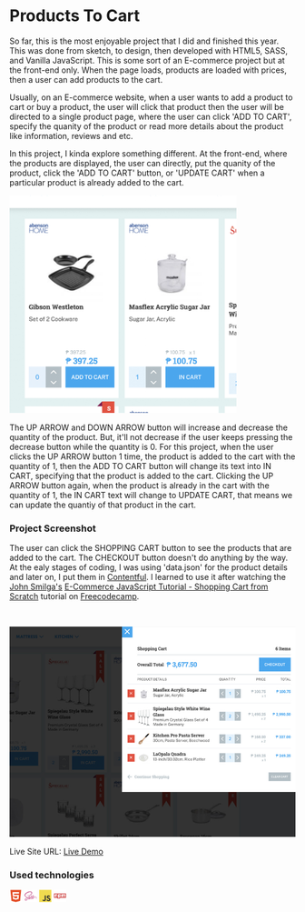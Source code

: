 # Products To Cart

So far, this is the most enjoyable project that I did and finished this year. This was done from sketch, to design, then developed with HTML5, SASS, and Vanilla JavaScript. This is some sort of an E-commerce project but at the front-end only. When the page loads, products are loaded with prices, then a user can add products to the cart.

Usually, on an E-commerce website, when a user wants to add a product to cart or buy a product, the user will click that product then the user will be directed to a single product page, where the user can click 'ADD TO CART', specify the quanity of the product or read more details about the product like information, reviews and etc.

In this project, I kinda explore something different. At the front-end, where the products are displayed, the user can directly, put the quanity of the product, click the 
'ADD TO CART' button, or 'UPDATE CART' when a particular product is already added to the cart.

<img src="image-1.jpg" alt="drawing" width="400"/>

<br />

The UP ARROW and DOWN ARROW button will increase and decrease the quantity of the product. But, it'll not decrease if the user keeps pressing the decrease button while the quantity is 0. For this project, when the user clicks the UP ARROW button 1 time, the product is added to the cart with the quantity of 1, then the ADD TO CART button will change its text into IN CART, specifying that the product is added to the cart. Clicking the UP ARROW button again, when the product is already in the cart with the quantity of 1, the IN CART text will change to UPDATE CART, that means we can update the quantiy of that product in the cart.

### Project Screenshot

The user can click the SHOPPING CART button to see the products that are added to the cart. The CHECKOUT button doesn't do anything by the way. At the ealy stages of coding, I was using 'data.json' for the product details and later on, I put them in [Contentful](https://www.contentful.com/). I learned to use it after watching the [John Smilga's](https://www.youtube.com/c/CodingAddict/featured) [E-Commerce JavaScript Tutorial - Shopping Cart from Scratch](https://www.youtube.com/watch?v=023Psne_-_4) tutorial on [Freecodecamp](https://www.youtube.com/c/Freecodecamp).

<br />

![](project-preview.jpg)

Live Site URL: [Live Demo](https://kennyestrellaworks-products-to-cart.netlify.app/)

### Used technologies
<img width="22px" src="html5-plain.svg"> <img width="22px" src="sass-original.svg"> <img width="22px" src="javascript-original.svg"> <img width="22px" src="npm-original-wordmark.svg">